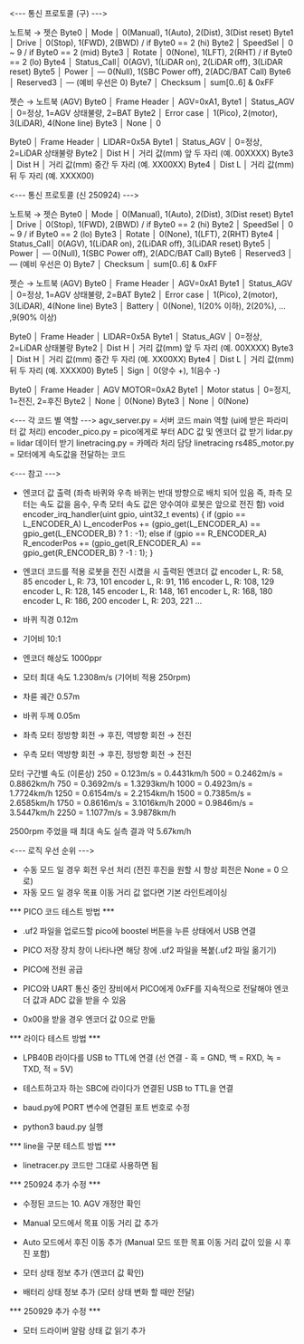 <--- 통신 프로토콜 (구) --->

노트북 → 젯슨
Byte0 │ Mode       │ 0(Manual), 1(Auto), 2(Dist), 3(Dist reset)
Byte1 │ Drive      │ 0(Stop), 1(FWD), 2(BWD) / if Byte0 == 2 (hi)
Byte2 │ SpeedSel   │ 0 ~ 9                   / if Byte0 == 2 (mid)
Byte3 │ Rotate     │ 0(None), 1(LFT), 2(RHT) / if Byte0 == 2 (lo)
Byte4 │ Status_Call│ 0(AGV), 1(LiDAR on), 2(LiDAR off), 3(LiDAR reset)
Byte5 │ Power      │ —  0(Null), 1(SBC Power off), 2(ADC/BAT Call) 
Byte6 │ Reserved3  │ —  (예비 우선은 0)
Byte7 │ Checksum   │ sum[0..6] & 0xFF 

젯슨 → 노트북 (AGV)
Byte0 │ Frame Header  │ AGV=0xA1, 
Byte1 │ Status_AGV    │ 0=정상, 1=AGV 상태불량, 2=BAT
Byte2 │ Error case    │ 1(Pico), 2(motor), 3(LiDAR), 4(None line)
Byte3 │ None          │ 0

Byte0 │ Frame Header  │ LIDAR=0x5A
Byte1 │ Status_AGV    │ 0=정상, 2=LiDAR 상태불량
Byte2 │ Dist H   │ 거리 값(mm) 앞 두 자리 (예. 00XXXX)
Byte3 │ Dist H   │ 거리 값(mm) 중간 두 자리 (예. XX00XX)
Byte4 │ Dist L   │ 거리 값(mm) 뒤 두 자리 (예. XXXX00)

<--- 통신 프로토콜 (신 250924) --->

노트북 → 젯슨
Byte0 │ Mode       │ 0(Manual), 1(Auto), 2(Dist), 3(Dist reset)
Byte1 │ Drive      │ 0(Stop), 1(FWD), 2(BWD) / if Byte0 == 2 (hi)
Byte2 │ SpeedSel   │ 0 ~ 9                   / if Byte0 == 2 (lo)
Byte3 │ Rotate     │ 0(None), 1(LFT), 2(RHT)
Byte4 │ Status_Call│ 0(AGV), 1(LiDAR on), 2(LiDAR off), 3(LiDAR reset)
Byte5 │ Power      │ —  0(Null), 1(SBC Power off), 2(ADC/BAT Call) 
Byte6 │ Reserved3  │ —  (예비 우선은 0)
Byte7 │ Checksum   │ sum[0..6] & 0xFF 

젯슨 → 노트북 (AGV)
Byte0 │ Frame Header  │ AGV=0xA1
Byte1 │ Status_AGV    │ 0=정상, 1=AGV 상태불량, 2=BAT
Byte2 │ Error case    │ 1(Pico), 2(motor), 3(LiDAR), 4(None line)
Byte3 │ Battery       │ 0(None), 1(20% 이하), 2(20%), ... ,9(90% 이상)

Byte0 │ Frame Header  │ LIDAR=0x5A
Byte1 │ Status_AGV    │ 0=정상, 2=LiDAR 상태불량
Byte2 │ Dist H   │ 거리 값(mm) 앞 두 자리 (예. 00XXXX)
Byte3 │ Dist H   │ 거리 값(mm) 중간 두 자리 (예. XX00XX)
Byte4 │ Dist L   │ 거리 값(mm) 뒤 두 자리 (예. XXXX00)
Byte5 │ Sign     │ 0(양수 +), 1(음수 -)

Byte0 │ Frame Header  │ AGV MOTOR=0xA2
Byte1 │ Motor status  │ 0=정지, 1=전진, 2=후진
Byte2 │ None          │ 0(None)
Byte3 │ None          │ 0(None)

<--- 각 코드 별 역할 --->
agv_server.py = 서버 코드 main 역할 (ui에 받은 파라미터 값 처리)
encoder_pico.py = pico에게로 부터 ADC 값 및 엔코더 값 받기
lidar.py = lidar 데이터 받기
linetracing.py = 카메라 처리 담당 linetracing
rs485_motor.py = 모터에게 속도값을 전달하는 코드


<--- 참고 --->
- 엔코더 값 출력 (좌측 바퀴와 우측 바퀴는 반대 방향으로 배치 되어 있음 즉, 좌측 모터는 속도 값을 음수, 우측 모터 속도 값은 양수여야 로봇은 앞으로 전진 함)
void encoder_irq_handler(uint gpio, uint32_t events)
{
    if (gpio == L_ENCODER_A)
        L_encoderPos += (gpio_get(L_ENCODER_A) == gpio_get(L_ENCODER_B) ? 1 : -1);
    else if (gpio == R_ENCODER_A)
        R_encoderPos += (gpio_get(R_ENCODER_A) == gpio_get(R_ENCODER_B) ? -1 : 1);
}

- 엔코더 코드를 적용 로봇을 전진 시켰을 시 출력된 엔코더 값
encoder L, R: 58, 85
encoder L, R: 73, 101
encoder L, R: 91, 116
encoder L, R: 108, 129
encoder L, R: 128, 145
encoder L, R: 148, 161
encoder L, R: 168, 180
encoder L, R: 186, 200
encoder L, R: 203, 221 ...

- 바퀴 직경 0.12m
- 기어비 10:1
- 엔코더 해상도 1000ppr
- 모터 최대 속도 1.2308m/s (기어비 적용 250rpm)
- 차륜 궤간 0.57m
- 바퀴 두께 0.05m
- 좌측 모터 정방향 회전 → 후진, 역뱡향 회전 → 전진
- 우측 모터 역뱡향 회전 → 후진, 정방향 회전 → 전진

모터 구간별 속도 (이론상)
250 = 0.123m/s = 0.4431km/h
500 = 0.2462m/s = 0.8862km/h
750 = 0.3692m/s = 1.3293km/h
1000 = 0.4923m/s = 1.7724km/h
1250 = 0.6154m/s = 2.2154km/h
1500 = 0.7385m/s = 2.6585km/h
1750 = 0.8616m/s = 3.1016km/h
2000 = 0.9846m/s = 3.5447km/h
2250 = 1.1077m/s = 3.9878km/h

2500rpm 주었을 때 최대 속도 실측 결과 약 5.67km/h

<--- 로직 우선 순위 --->
- 수동 모드 일 경우 회전 우선 처리 (전진 후진을 원할 시 항상 회전은 None = 0 으로)
- 자동 모드 일 경우 목표 이동 거리 값 없다면 기본 라인트레이싱


*** PICO 코드 테스트 방법 ***

- .uf2 파일을 업로드할 pico에 boostel 버튼을 누른 상태에서 USB 연결

- PICO 저장 장치 창이 나타나면 해당 창에 .uf2 파일을 복붙(.uf2 파일 옮기기)

- PICO에 전원 공급

- PICO와 UART 통신 중인 장비에서 PICO에게 0xFF를 지속적으로 전달해야 엔코더 값과 ADC 값을 받을 수 있음

- 0x00을 받을 경우 엔코더 값 0으로 만듦

*** 라이다 테스트 방법 ***

- LPB40B 라이다를 USB to TTL에 연결
(선 연결 - 흑 = GND, 백 = RXD, 녹 = TXD, 적 = 5V)

- 테스트하고자 하는 SBC에 라이다가 연결된 USB to TTL을 연결

- baud.py에 PORT 변수에 연결된 포트 번호로 수정

- python3 baud.py 실행

*** line을 구분 테스트 방법 ***

- linetracer.py 코드만 그대로 사용하면 됨

*** 250924 추가 수정 ***

- 수정된 코드는 10. AGV 개정안 확인

- Manual 모드에서 목표 이동 거리 값 추가

- Auto 모드에서 후진 이동 추가 (Manual 모드 또한 목표 이동 거리 값이 있을 시 후진 포함)

- 모터 상태 정보 추가 (엔코더 값 확인)

- 배터리 상태 정보 추가 (모터 상태 변화 할 때만 전달)

*** 250929 추가 수정 ***

- 모터 드라이버 알람 상태 값 읽기 추가

